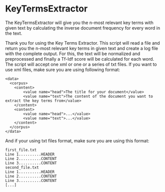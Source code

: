 # KeyTermsExtractor
The KeyTermsExtractor will give you the n-most relevant key terms with given text by calculating the inverse document frequency for every word in the text.

Thank you for using the Key Terms Extractor. This script will read a file and return you the n-most relevant key terms
in given text and create a log file with the complete output. For this, the text will be normalized and preprocessed and finally a Tf-Idf score will be calculated
for each word.
The script will accept one xml or one or a series of txt files.
If you want to use xml files, make sure you are using following format:
```
<data>
  <corpus>
    <content>
        <value name="head">The title for your document</value>
        <value name="text">The content of the document you want to extract the key terms from</value>
    </content>
    <content>
        <value name="head">...</value>
        <value name="text">...</value>
    </content>
  </corpus>
</data>
```
And if your using txt files format, make sure you are using this format:
```
first_file.txt
Line 1..........HEADER
Line 2..........CONTENT
Line 3..........CONTENT
second_file.txt
Line 1..........HEADER
Line 2..........CONTENT
Line 3..........CONTENT
[...]
```


